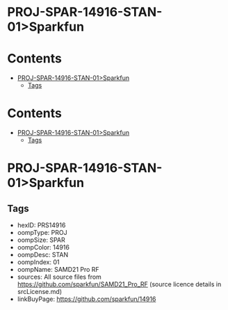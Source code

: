 
PROJ-SPAR-14916-STAN-01>Sparkfun
================================

Contents
========

* [PROJ-SPAR-14916-STAN-01>Sparkfun](#proj-spar-14916-stan-01sparkfun)
	* [Tags](#tags)

Contents
========

* [PROJ-SPAR-14916-STAN-01>Sparkfun](#proj-spar-14916-stan-01sparkfun)
	* [Tags](#tags)

# PROJ-SPAR-14916-STAN-01>Sparkfun

## Tags

- hexID: PRS14916
- oompType: PROJ
- oompSize: SPAR
- oompColor: 14916
- oompDesc: STAN
- oompIndex: 01
- oompName: SAMD21 Pro RF
- sources: All source files from https://github.com/sparkfun/SAMD21_Pro_RF (source licence details in srcLicense.md)
- linkBuyPage: https://github.com/sparkfun/14916
